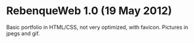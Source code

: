 # RebenqueWeb 1.0 (19 May 2012)
Basic portfolio in HTML/CSS, not very optimized, with favicon. Pictures in jpegs and gif.

